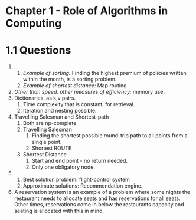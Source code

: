 # Chapter 1 - Role of Algorithms in Computing

# 1.1 Questions
1. 1. *Example of sorting:* Finding the highest premium of policies written within the month, is a sorting problem.
   2. *Example of shortest distance:* Map routing
2. *Other than speed, other measures of efficiency:* memory use.
3. Dictionaries, as k,v pairs. 
   1. Time complexity that is constant, for retrieval. 
   2. Iteration and nesting possible.
4. Travelling Salesman and Shortest-path
   1. Both are np-complete
   2. Travelling Salesman
      1. Finding the shortest possible round-trip path to all points from a single point.
      2. Shortest ROUTE
   3. Shortest Distance
      1. Start and end point - no return needed.
      2. Only one obligatory node.
5. 1. Best solution problem: flight-control system
   2. Approximate solutions: Recommendation engine.
6. A reservation system is an example of a problem where some nights the restaurant needs to allocate seats and has 
reservations for all seats. Other times, reservations come in below the restaurants capacity and seating is allocated 
with this in mind. 